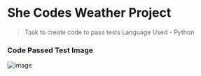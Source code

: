 # She Codes Weather Project 
> Task to create code to pass tests
> Language Used - Python
### Code Passed Test Image 

![image](https://github.com/sue-lim/she-codes-python-weather-project/assets/113986306/baa48d7f-21b2-423d-a014-0622e948d6a5)

